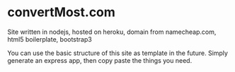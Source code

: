 # convertMost.com
Site written in nodejs, hosted on heroku, domain from namecheap.com, html5 boilerplate, bootstrap3

You can use the basic structure of this site as template in the future. Simply generate an express app, then copy paste the things you need.

